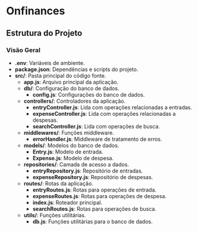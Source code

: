 # Onfinances

## Estrutura do Projeto

### Visão Geral

- **.env**: Variáveis de ambiente.
- **package.json**: Dependências e scripts do projeto.
- **src/**: Pasta principal do código fonte.
  - **app.js**: Arquivo principal da aplicação.
  - **db/**: Configuração do banco de dados.
    - **config.js**: Configurações do banco de dados.
  - **controllers/**: Controladores da aplicação.
    - **entryController.js**: Lida com operações relacionadas a entradas.
    - **expenseController.js**: Lida com operações relacionadas a despesas.
    - **searchController.js**: Lida com operações de busca.
  - **middlewares/**: Funções middleware.
    - **errorHandler.js**: Middleware de tratamento de erros.
  - **models/**: Modelos do banco de dados.
    - **Entry.js**: Modelo de entrada.
    - **Expense.js**: Modelo de despesa.
  - **repositories/**: Camada de acesso a dados.
    - **entryRepository.js**: Repositório de entradas.
    - **expenseRepository.js**: Repositório de despesas.
  - **routes/**: Rotas da aplicação.
    - **entryRoutes.js**: Rotas para operações de entrada.
    - **expenseRoutes.js**: Rotas para operações de despesa.
    - **index.js**: Roteador principal.
    - **searchRoutes.js**: Rotas para operações de busca.
  - **utils/**: Funções utilitárias.
    - **db.js**: Funções utilitárias para o banco de dados.
